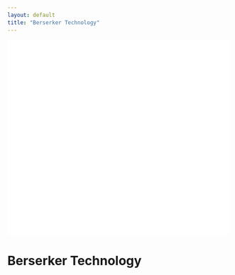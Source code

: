 ```yaml
---
layout: default
title: "Berserker Technology"
---
```


<a href="/contact"><img alt="Berserker Technology" src="/assets/img/logo.svg" width="500" /></a>

<h1>Berserker Technology</h1>

